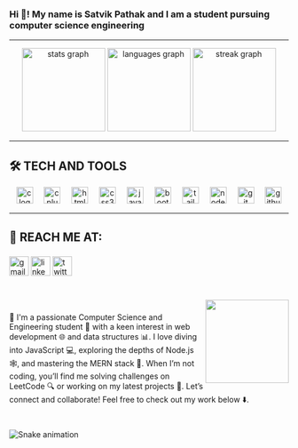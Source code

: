 <h3 align="left">Hi 👋! My name is Satvik Pathak and I am a student pursuing computer science engineering</h3>
<hr>

<div align="center">
  <img src="https://github-readme-stats.vercel.app/api?username=satvikpathak&hide_title=false&hide_rank=false&show_icons=true&include_all_commits=true&count_private=true&disable_animations=false&theme=tokyonight&locale=en&hide_border=false" height="150" alt="stats graph"  />
  <img src="https://github-readme-stats.vercel.app/api/top-langs?username=satvikpathak&locale=en&hide_title=false&layout=compact&card_width=320&langs_count=10&theme=tokyonight&hide_border=false" height="150" alt="languages graph"  />
  <img src="https://streak-stats.demolab.com?user=satvikpathak&locale=en&mode=daily&theme=tokyonight&hide_border=false&border_radius=5" height="150" alt="streak graph"  />
</div>
<hr>

<h2 align="left">🛠️ TECH AND TOOLS</h2>


<div align="center">
  <img src="https://cdn.jsdelivr.net/gh/devicons/devicon/icons/c/c-original.svg" height="30" alt="c logo"  />
  <img width="12" />
  <img src="https://cdn.jsdelivr.net/gh/devicons/devicon/icons/cplusplus/cplusplus-original.svg" height="30" alt="cplusplus logo"  />
  <img width="12" />
  <img src="https://cdn.jsdelivr.net/gh/devicons/devicon/icons/html5/html5-original.svg" height="30" alt="html5 logo"  />
  <img width="12" />
  <img src="https://cdn.jsdelivr.net/gh/devicons/devicon/icons/css3/css3-original.svg" height="30" alt="css3 logo"  />
  <img width="12" />
  <img src="https://cdn.jsdelivr.net/gh/devicons/devicon/icons/javascript/javascript-original.svg" height="30" alt="javascript logo"  />
  <img width="12" />
  <img src="https://cdn.jsdelivr.net/gh/devicons/devicon/icons/bootstrap/bootstrap-original.svg" height="30" alt="bootstrap logo"  />
  <img width="12" />
  <img src="https://cdn.simpleicons.org/tailwindcss/06B6D4" height="30" alt="tailwindcss logo"  />
  <img width="12" />
  <img src="https://cdn.jsdelivr.net/gh/devicons/devicon/icons/nodejs/nodejs-original.svg" height="30" alt="nodejs logo"  />
  <img width="12" />
  <img src="https://cdn.jsdelivr.net/gh/devicons/devicon/icons/git/git-original.svg" height="30" alt="git logo"  />
  <img width="12" />
  <img src="https://skillicons.dev/icons?i=github" height="30" alt="github logo"  />
</div>
<hr>


<h2 align="left">🌟 REACH ME AT:</h2>

###

<div align="left">
  <a href="mailto:satvikpathak007@gmail.com"><img src="https://img.shields.io/static/v1?message=Gmail&logo=gmail&label=&color=D14836&logoColor=white&labelColor=&style=for-the-badge" height="35" alt="gmail logo"  /></a>
  <a href ="https://www.linkedin.com/feed/"><img src="https://img.shields.io/static/v1?message=LinkedIn&logo=linkedin&label=&color=0077B5&logoColor=white&labelColor=&style=for-the-badge" height="35" alt="linkedin logo"  /></a>
  <a href ="https://x.com/satvikpathak007"><img src="https://img.shields.io/static/v1?message=Twitter&logo=twitter&label=&color=1DA1F2&logoColor=white&labelColor=&style=for-the-badge" height="35" alt="twitter logo"  /></a>
</div>

###

<br clear="both">

<img align="right" height="150" src="https://www.bing.com/th/id/OGC.ba6d7d37fa1e4ca966ac7328bf43b96c?pid=1.7&rurl=https%3a%2f%2fmedia1.tenor.com%2fimages%2fba6d7d37fa1e4ca966ac7328bf43b96c%2ftenor.gif%3fitemid%3d18657810&ehk=DmXE8Yduzl91Dm6wYvTySRQQL2nfJTveMexBE%2bI3wUI%3d"  />

###

<p align="left">🌟 I'm a passionate Computer Science and Engineering student 🚀 with a keen interest in web development 🌐 and data structures 📊. I love diving into JavaScript 💻, exploring the depths of Node.js 🕸️, and mastering the MERN stack 🌱. When I’m not coding, you’ll find me solving challenges on LeetCode 🔍 or working on my latest projects 🎨. Let’s connect and collaborate! Feel free to check out my work below ⬇️.</p>

###

<br clear="both">

<img src="https://raw.githubusercontent.com/Sutil/Sutil/2b2fad3bf54522bb30c8c170591fc68ff51b69e6/github-contribution-grid-snake2.svg" alt="Snake animation" />

###
